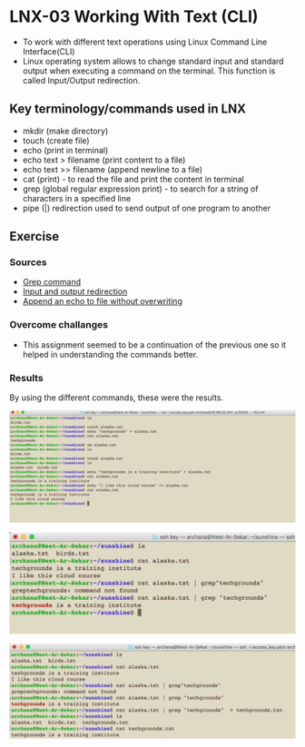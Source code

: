 # LNX-03 Working With Text (CLI)
- To work with different text operations using Linux Command Line Interface(CLI)
- Linux operating system allows to change standard input and standard output when executing a command on the terminal. This function is called Input/Output redirection.

## Key terminology/commands used in LNX
- mkdir (make directory)
- touch (create file)
- echo (print in terminal)
- echo text > filename (print content to a file)
- echo text >> filename (append newline to a file)
- cat (print) - to read the file and print the content in terminal
- grep (global regular expression print) - to search for a string of characters in a specified line
- pipe (|) redirection used to send output of one program to another

## Exercise

### Sources
- [Grep command](https://stackoverflow.com/questions/4712521/filtering-linux-command-output)
- [Input and output redirection](https://www.educative.io/edpresso/how-to-do-input-output-redirection-in-linux)
- [Append an echo to file without overwriting](https://www.cyberciti.biz/faq/linux-append-text-to-end-of-file/)

### Overcome challanges
- This assignment seemed to be a continuation of the previous one so it helped in understanding the commands better.

### Results

By using the different commands, these were the results.

![LNX-03-ex1](../../../00_includes/DAY2_LINUX/LNX-03/LNX-03-ex1.png)

![LNX-03-ex2](../../../00_includes/DAY2_LINUX/LNX-03/LNX-03-ex2.png)

![LNX-03-ex3](../../../00_includes/DAY2_LINUX/LNX-03/LNX-03-ex3.png)






